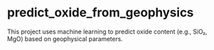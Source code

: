 # predict_oxide_from_geophysics
This project uses machine learning to predict oxide content (e.g., SiO₂, MgO) based on geophysical parameters.
